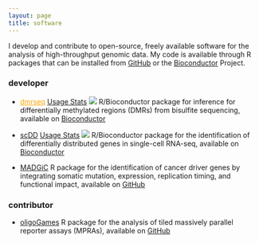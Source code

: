 ```yaml
---
layout: page
title: software
---
```


<!-- Global site tag (gtag.js) - Google Analytics -->
<script async src="https://www.googletagmanager.com/gtag/js?id=UA-110175023-1"></script>
<script>
  window.dataLayer = window.dataLayer || [];
  function gtag(){dataLayer.push(arguments);}
  gtag('js', new Date());

  gtag('config', 'UA-110175023-1');
</script>

I develop and contribute to open-source, freely available software for the analysis of 
high-throughput genomic data. My code is available through R packages that
can be installed from [GitHub](https://github.com/kdkorthauer) 
or the [Bioconductor](https://bioconductor.org) Project.

### developer

- <a style="color: orange;" type="submit" class="btn btn-primary" href="http://bioconductor.org/packages/dmrseq">dmrseq</a> 
  <a class="btn" href="http://bioconductor.org/packages/stats/bioc/dmrseq/">Usage Stats</a> 
  <img src="http://bioconductor.org/shields/years-in-bioc/dmrseq.svg">
R/Bioconductor package for inference for differentially methylated regions (DMRs) from bisulfite sequencing, available on [Bioconductor](http://bioconductor.org/packages/dmrseq)
		       
- <a class="btn btn-primary" href="http://bioconductor.org/packages/scDD">scDD</a> 
  <a class="btn" href="http://bioconductor.org/packages/stats/bioc/scDD/">Usage Stats</a> 
  <img src="http://bioconductor.org/shields/years-in-bioc/scDD.svg">
R/Bioconductor package for the identification of differentially distributed genes in single-cell RNA-seq, available on [Bioconductor](http://bioconductor.org/packages/scDD)
		    
- <a class="btn btn-primary" href="https://github.com/kdkorthauer/MADGiC">MADGiC</a> 
  R package for the identification of cancer driver genes by integrating somatic mutation, expression, replication timing, and functional impact, available on [GitHub](https://github.com/kdkorthauer/MADGiC)

### contributor 

- <a class="btn btn-primary" href="https://github.com/cshukla/oligoGames">oligoGames</a> 
R package for the analysis of tiled massively parallel reporter assays (MPRAs), available on [GitHub](https://github.com/kdkorthauer/MADGiC)
